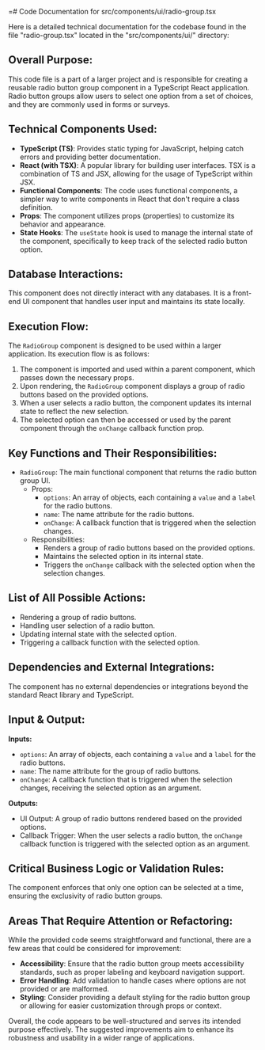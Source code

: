 =# Code Documentation for src/components/ui/radio-group.tsx

Here is a detailed technical documentation for the codebase found in the file "radio-group.tsx" located in the "src/components/ui/" directory:

## Overall Purpose:
This code file is a part of a larger project and is responsible for creating a reusable radio button group component in a TypeScript React application. Radio button groups allow users to select one option from a set of choices, and they are commonly used in forms or surveys.

## Technical Components Used:
- **TypeScript (TS)**: Provides static typing for JavaScript, helping catch errors and providing better documentation.
- **React (with TSX)**: A popular library for building user interfaces. TSX is a combination of TS and JSX, allowing for the usage of TypeScript within JSX.
- **Functional Components**: The code uses functional components, a simpler way to write components in React that don't require a class definition.
- **Props**: The component utilizes props (properties) to customize its behavior and appearance.
- **State Hooks**: The `useState` hook is used to manage the internal state of the component, specifically to keep track of the selected radio button option.

## Database Interactions:
This component does not directly interact with any databases. It is a front-end UI component that handles user input and maintains its state locally.

## Execution Flow:
The `RadioGroup` component is designed to be used within a larger application. Its execution flow is as follows:
1. The component is imported and used within a parent component, which passes down the necessary props.
2. Upon rendering, the `RadioGroup` component displays a group of radio buttons based on the provided options.
3. When a user selects a radio button, the component updates its internal state to reflect the new selection.
4. The selected option can then be accessed or used by the parent component through the `onChange` callback function prop.

## Key Functions and Their Responsibilities:
- `RadioGroup`: The main functional component that returns the radio button group UI.
  - Props:
    - `options`: An array of objects, each containing a `value` and a `label` for the radio buttons.
    - `name`: The name attribute for the radio buttons.
    - `onChange`: A callback function that is triggered when the selection changes.
  - Responsibilities:
    - Renders a group of radio buttons based on the provided options.
    - Maintains the selected option in its internal state.
    - Triggers the `onChange` callback with the selected option when the selection changes.

## List of All Possible Actions:
- Rendering a group of radio buttons.
- Handling user selection of a radio button.
- Updating internal state with the selected option.
- Triggering a callback function with the selected option.

## Dependencies and External Integrations:
The component has no external dependencies or integrations beyond the standard React library and TypeScript.

## Input & Output:
**Inputs:**
- `options`: An array of objects, each containing a `value` and a `label` for the radio buttons.
- `name`: The name attribute for the group of radio buttons.
- `onChange`: A callback function that is triggered when the selection changes, receiving the selected option as an argument.

**Outputs:**
- UI Output: A group of radio buttons rendered based on the provided options.
- Callback Trigger: When the user selects a radio button, the `onChange` callback function is triggered with the selected option as an argument.

## Critical Business Logic or Validation Rules:
The component enforces that only one option can be selected at a time, ensuring the exclusivity of radio button groups.

## Areas That Require Attention or Refactoring:
While the provided code seems straightforward and functional, there are a few areas that could be considered for improvement:
- **Accessibility**: Ensure that the radio button group meets accessibility standards, such as proper labeling and keyboard navigation support.
- **Error Handling**: Add validation to handle cases where options are not provided or are malformed.
- **Styling**: Consider providing a default styling for the radio button group or allowing for easier customization through props or context.

Overall, the code appears to be well-structured and serves its intended purpose effectively. The suggested improvements aim to enhance its robustness and usability in a wider range of applications.
